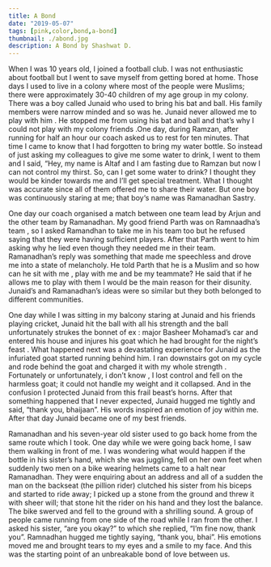 ```yaml
---
title: A Bond
date: "2019-05-07"
tags: [pink,color,bond,a-bond]
thumbnail: ./abond.jpg
description: A Bond by Shashwat D.
---
```



When I was 10 years old, I joined a football club. I was not enthusiastic about football but I went to save myself from getting bored at home. Those days I used to live in a colony where most of the people were Muslims; there were approximately 30-40 children of my age group in my colony. There was a boy called  Junaid who used to bring his bat and ball. His family members were narrow minded and so was he. Junaid   never allowed me to play with him . He  stopped me from using  his bat and ball and that’s why I could not play with my colony friends .One day, during Ramzan, after running for half an hour our coach asked us to rest for ten minutes. That time I came to know that I had forgotten to bring my water bottle. So instead of just asking my colleagues to give me some water to drink, I went to them and I said, “Hey, my name is Altaf and I am fasting due to Ramzan but now I can not control my thirst. So, can I get some water to drink? I thought they would be kinder towards me and I’ll get special treatment. What I thought was accurate since all of them offered me to share their water. But one boy was continuously staring at me; that boy‘s name was Ramanadhan Sastry.

One day our coach organised a match between one team lead by Arjun and the other team by Ramanadhan. My good friend Parth was on Ramnaadha’s team , so I asked Ramandhan to take me in his team too but he refused saying that they were having sufficient players. After that Parth went to him asking why he lied even though they needed me in their team. Ramanadhan’s reply was something that made me speechless and drove me into a state of melancholy.  He told Parth that he is a Muslim and so how can he sit with me , play with me and be my teammate? He said that if he allows me to play with them I would be the main reason for their disunity. Junaid’s and Ramanadhan’s ideas were so similar but they both belonged to different communities.

 One day while I was sitting in my balcony staring at Junaid and his friends playing cricket, Junaid hit the ball with all his strength and the ball unfortunately strukes the bonnet of ex : major Basheer Mohamad’s car and entered his house and injures his goat which he had brought for the night’s feast . What happened next was a devastating experience for Junaid as the infuriated goat started running behind him. I ran downstairs got on my cycle and rode behind the goat and charged it with my whole strength . Fortunately or unfortunately, i don’t know , I lost control and fell on the harmless goat; it could not handle my weight and it collapsed. And in the confusion I protected Junaid from this frail beast’s horns.
After that something happened that I never expected, Junaid hugged me tightly and said, “thank you, bhaijaan”. His words inspired an emotion of joy within me. After that day Junaid became one of my best friends.

Ramanadhan and his seven-year old sister used to go back home from the same route which I took. One day while we were going back home, I saw them walking in front of me. I was wondering what would happen if the bottle in his sister’s hand, which she was juggling, fell on her own feet when suddenly two men on a bike wearing helmets came to a halt near Ramanadhan. They were enquiring about an address and all of a sudden the man on the backseat (the pillion rider) clutched his sister from his biceps and started to ride away; I picked up a stone from the ground and threw it with sheer will; that stone hit the rider on his hand and they lost the balance. The bike swerved and fell to the ground with a shrilling sound. A group of people came running from one side of the road while I ran from the other. I asked his sister, “are you okay?” to which she replied, “I’m fine now, thank you”. Ramnadhan hugged me tightly saying, “thank you, bhai”. His emotions moved me and brought tears to my eyes and a smile to my face. And this was the starting point of an unbreakable bond of love between us.



